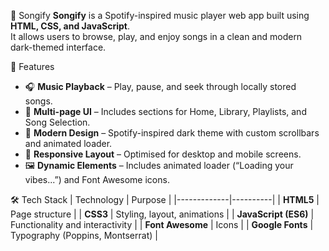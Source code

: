 🎵 Songify
**Songify** is a Spotify-inspired music player web app built using **HTML, CSS, and JavaScript**.  
It allows users to browse, play, and enjoy songs in a clean and modern dark-themed interface.

🌟 Features
- 🎧 **Music Playback** – Play, pause, and seek through locally stored songs.  
- 🧭 **Multi-page UI** – Includes sections for Home, Library, Playlists, and Song Selection.  
- 🎨 **Modern Design** – Spotify-inspired dark theme with custom scrollbars and animated loader.  
- 📱 **Responsive Layout** – Optimised for desktop and mobile screens.   
- 🖼️ **Dynamic Elements** – Includes animated loader (“Loading your vibes...”) and Font Awesome icons.  

🛠️ Tech Stack
| Technology | Purpose |
|-------------|----------|
| **HTML5** | Page structure |
| **CSS3** | Styling, layout, animations |
| **JavaScript (ES6)** | Functionality and interactivity |
| **Font Awesome** | Icons |
| **Google Fonts** | Typography (Poppins, Montserrat) |
